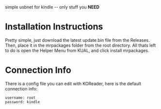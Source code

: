simple usbnet for kindle -- only stuff you **NEED**
# Installation Instructions
Pretty simple, just download the latest update.bin file from the Releases. Then, place it in the mrpackages folder from the root directory. All thats left to do is open the Helper Menu from KUAL, and click install mrpackages.
# Connection Info
There is a config file you can edit with KOReader, here is the default connection info:  
```
username: root
password: kindle
